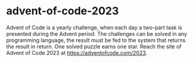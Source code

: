 # advent-of-code-2023

Advent of Code is a yearly challenge, when each day a two-part task is presented during the Advent period.
The challenges can be solved in any programming language, the result must be fed to the system that returns the result in return. One solved puzzle earns one star.
Reach the site of Advent of Code 2023 at https://adventofcode.com/2023.
